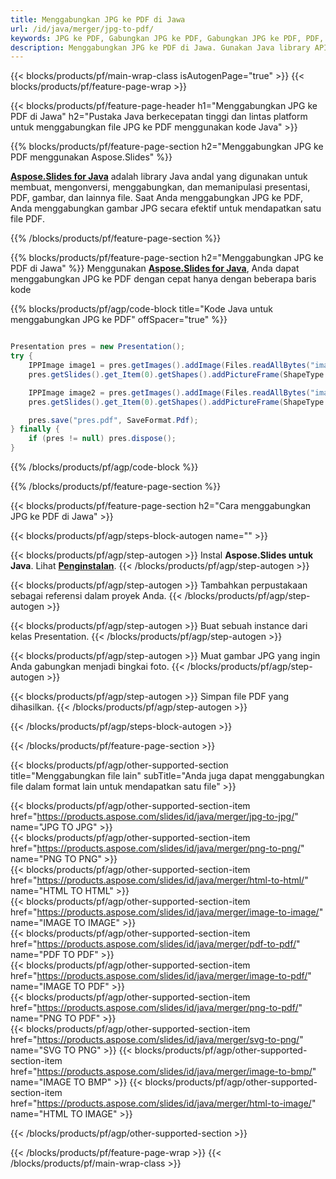 ```yaml
---
title: Menggabungkan JPG ke PDF di Jawa
url: /id/java/merger/jpg-to-pdf/
keywords: JPG ke PDF, Gabungkan JPG ke PDF, Gabungkan JPG ke PDF, PDF, JPG, Java API, Perpustakaan Java
description: Menggabungkan JPG ke PDF di Jawa. Gunakan Java library API untuk menggabungkan JPG dan PDF
---
```


{{< blocks/products/pf/main-wrap-class isAutogenPage="true" >}}
{{< blocks/products/pf/feature-page-wrap >}}

{{< blocks/products/pf/feature-page-header h1="Menggabungkan JPG ke PDF di Jawa" h2="Pustaka Java berkecepatan tinggi dan lintas platform untuk menggabungkan file JPG ke PDF menggunakan kode Java" >}}

{{% blocks/products/pf/feature-page-section h2="Menggabungkan JPG ke PDF menggunakan Aspose.Slides" %}}

[**Aspose.Slides for Java**](https://products.aspose.com/slides/id/java/) adalah library Java andal yang digunakan untuk membuat, mengonversi, menggabungkan, dan memanipulasi presentasi, PDF, gambar, dan lainnya file. Saat Anda menggabungkan JPG ke PDF, Anda menggabungkan gambar JPG secara efektif untuk mendapatkan satu file PDF.

{{% /blocks/products/pf/feature-page-section %}}




{{% blocks/products/pf/feature-page-section  h2="Menggabungkan JPG ke PDF di Jawa" %}}
Menggunakan [**Aspose.Slides for Java**](https://products.aspose.com/slides/id/java/), Anda dapat menggabungkan JPG ke PDF dengan cepat hanya dengan beberapa baris kode

{{% blocks/products/pf/agp/code-block title="Kode Java untuk menggabungkan JPG ke PDF" offSpacer="true" %}}
```java

Presentation pres = new Presentation();
try {
    IPPImage image1 = pres.getImages().addImage(Files.readAllBytes("image1.jpg"));
    pres.getSlides().get_Item(0).getShapes().addPictureFrame(ShapeType.Rectangle, 0, 0, 100, 100, image1);

    IPPImage image2 = pres.getImages().addImage(Files.readAllBytes("image2.jpg"));
    pres.getSlides().get_Item(0).getShapes().addPictureFrame(ShapeType.Rectangle, 0, 200, 100, 100, image2);

    pres.save("pres.pdf", SaveFormat.Pdf);
} finally {
    if (pres != null) pres.dispose();
}
```
{{% /blocks/products/pf/agp/code-block %}}

{{% /blocks/products/pf/feature-page-section %}}




{{< blocks/products/pf/feature-page-section  h2="Cara menggabungkan JPG ke PDF di Jawa" >}}


{{< blocks/products/pf/agp/steps-block-autogen name="" >}}


{{< blocks/products/pf/agp/step-autogen >}}
Instal **Aspose.Slides untuk Java**. Lihat [**Penginstalan**](https://docs.aspose.com/slides/java/installation/).
{{< /blocks/products/pf/agp/step-autogen >}}

{{< blocks/products/pf/agp/step-autogen >}}
Tambahkan perpustakaan sebagai referensi dalam proyek Anda.
{{< /blocks/products/pf/agp/step-autogen >}}

{{< blocks/products/pf/agp/step-autogen >}}
Buat sebuah instance dari kelas Presentation.
{{< /blocks/products/pf/agp/step-autogen >}}

{{< blocks/products/pf/agp/step-autogen >}}
Muat gambar JPG yang ingin Anda gabungkan menjadi bingkai foto.
{{< /blocks/products/pf/agp/step-autogen >}}

{{< blocks/products/pf/agp/step-autogen >}}
Simpan file PDF yang dihasilkan.
{{< /blocks/products/pf/agp/step-autogen >}}


{{< /blocks/products/pf/agp/steps-block-autogen >}}


{{< /blocks/products/pf/feature-page-section >}}




{{< blocks/products/pf/agp/other-supported-section title="Menggabungkan file lain" subTitle="Anda juga dapat menggabungkan file dalam format lain untuk mendapatkan satu file" >}}

{{< blocks/products/pf/agp/other-supported-section-item href="https://products.aspose.com/slides/id/java/merger/jpg-to-jpg/" name="JPG TO JPG" >}}  
{{< blocks/products/pf/agp/other-supported-section-item href="https://products.aspose.com/slides/id/java/merger/png-to-png/" name="PNG TO PNG" >}}  
{{< blocks/products/pf/agp/other-supported-section-item href="https://products.aspose.com/slides/id/java/merger/html-to-html/" name="HTML TO HTML" >}}  
{{< blocks/products/pf/agp/other-supported-section-item href="https://products.aspose.com/slides/id/java/merger/image-to-image/" name="IMAGE TO IMAGE" >}}  
{{< blocks/products/pf/agp/other-supported-section-item href="https://products.aspose.com/slides/id/java/merger/pdf-to-pdf/" name="PDF TO PDF" >}}  
{{< blocks/products/pf/agp/other-supported-section-item href="https://products.aspose.com/slides/id/java/merger/image-to-pdf/" name="IMAGE TO PDF" >}}  
{{< blocks/products/pf/agp/other-supported-section-item href="https://products.aspose.com/slides/id/java/merger/png-to-pdf/" name="PNG TO PDF" >}}  
{{< blocks/products/pf/agp/other-supported-section-item href="https://products.aspose.com/slides/id/java/merger/svg-to-png/" name="SVG TO PNG" >}} 
{{< blocks/products/pf/agp/other-supported-section-item href="https://products.aspose.com/slides/id/java/merger/image-to-bmp/" name="IMAGE TO BMP" >}} 
{{< blocks/products/pf/agp/other-supported-section-item href="https://products.aspose.com/slides/id/java/merger/html-to-image/" name="HTML TO IMAGE" >}}  
  


{{< /blocks/products/pf/agp/other-supported-section >}}

{{< /blocks/products/pf/feature-page-wrap >}}
{{< /blocks/products/pf/main-wrap-class >}}